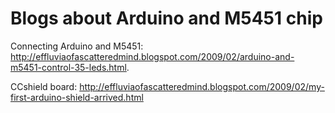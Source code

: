 # Blogs about Arduino and M5451 chip #

Connecting Arduino and M5451: http://effluviaofascatteredmind.blogspot.com/2009/02/arduino-and-m5451-control-35-leds.html.

CCshield board: http://effluviaofascatteredmind.blogspot.com/2009/02/my-first-arduino-shield-arrived.html